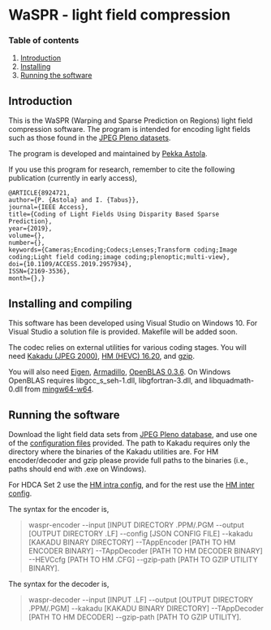 
# WaSPR - light field compression

### Table of contents

 1. [Introduction](#introduction)
 2. [Installing](#installing)
 3. [Running the software](#Running)

## Introduction

This is the WaSPR (Warping and Sparse Prediction on Regions) light field compression software. The program is intended for encoding light fields such as those found in the [JPEG Pleno datasets](https://jpeg.org/plenodb/lf/pleno_lf/). 

The program is developed and maintained by [Pekka Astola](http://www.cs.tut.fi/~astolap/).

If you use this program for research, remember to cite the following publication (currently in early access),

```
@ARTICLE{8924721,
author={P. {Astola} and I. {Tabus}},
journal={IEEE Access},
title={Coding of Light Fields Using Disparity Based Sparse Prediction},
year={2019},
volume={},
number={},
keywords={Cameras;Encoding;Codecs;Lenses;Transform coding;Image coding;Light field coding;image coding;plenoptic;multi-view},
doi={10.1109/ACCESS.2019.2957934},
ISSN={2169-3536},
month={},}
```

## Installing and compiling

This software has been developed using Visual Studio on Windows 10. For Visual Studio a solution file is provided. Makefile will be added soon.

The codec relies on external utilities for various coding stages. You will need [Kakadu (JPEG 2000)](https://kakadusoftware.com/downloads/), [HM (HEVC) 16.20](https://hevc.hhi.fraunhofer.de/), and [gzip](https://www.gzip.org/).

You will also need [Eigen](http://eigen.tuxfamily.org/index.php?title=Main_Page), [Armadillo](http://arma.sourceforge.net/), [OpenBLAS 0.3.6](https://www.openblas.net/). On Windows OpenBLAS requires libgcc_s_seh-1.dll, libgfortran-3.dll, and libquadmath-0.dll from [mingw64-w64](http://mingw-w64.org/doku.php).

## Running the software

Download the light field data sets from [JPEG Pleno database](https://jpeg.org/plenodb/lf/pleno_lf/), and use one of the [configuration files](https://github.com/astolap/WaSPR/blob/master/configuration_files) provided. The path to Kakadu requires only the directory where the binaries of the Kakadu utilities are. For HM encoder/decoder and gzip please provide full paths to the binaries (i.e., paths should end with .exe on Windows).

For HDCA Set 2 use the [HM intra config](https://github.com/astolap/WaSPR/blob/master/configuration_files/encoder_intra_main10.cfg), and for the rest use the [HM inter config](https://github.com/astolap/WaSPR/blob/master/configuration_files/encoder_inter.cfg).

The syntax for the encoder is,
> waspr-encoder --input [INPUT DIRECTORY .PPM/.PGM --output [OUTPUT DIRECTORY .LF] --config [JSON CONFIG FILE] --kakadu [KAKADU BINARY DIRECTORY] --TAppEncoder [PATH TO HM ENCODER BINARY] --TAppDecoder [PATH TO HM DECODER BINARY] --HEVCcfg [PATH TO HM .CFG] --gzip-path  [PATH TO GZIP UTILITY BINARY].

The syntax for the decoder is,
> waspr-decoder --input [INPUT .LF] --output [OUTPUT DIRECTORY .PPM/.PGM] --kakadu [KAKADU BINARY DIRECTORY] --TAppDecoder [PATH TO HM DECODER] --gzip-path  [PATH TO GZIP UTILITY].
